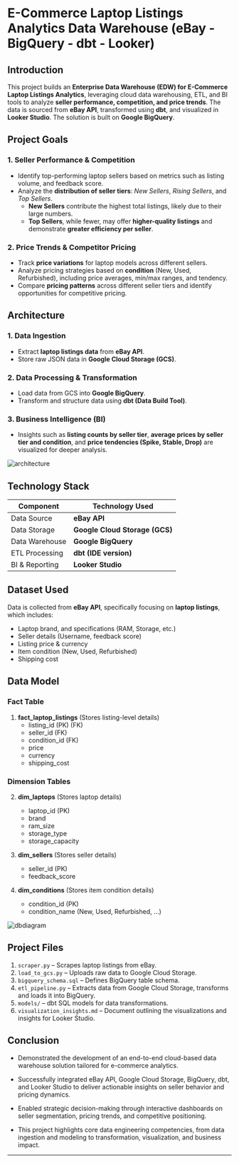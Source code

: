 # E-Commerce Laptop Listings Analytics Data Warehouse (eBay - BigQuery - dbt - Looker)

## Introduction
This project builds an **Enterprise Data Warehouse (EDW) for E-Commerce Laptop Listings Analytics**, leveraging cloud data warehousing, ETL, and BI tools to analyze **seller performance, competition, and price trends**. The data is sourced from **eBay API**, transformed using **dbt**, and visualized in **Looker Studio**. The solution is built on **Google BigQuery**.

## Project Goals
### 1. **Seller Performance & Competition**
- Identify top-performing laptop sellers based on metrics such as listing volume, and feedback score.
- Analyze the **distribution of seller tiers**: *New Sellers*, *Rising Sellers*, and *Top Sellers*.
    - **New Sellers** contribute the highest total listings, likely due to their large numbers.
    - **Top Sellers**, while fewer, may offer **higher-quality listings** and demonstrate **greater efficiency per seller**.
   
### 2. **Price Trends & Competitor Pricing**
- Track **price variations** for laptop models across different sellers.
- Analyze pricing strategies based on **condition** (New, Used, Refurbished), including price averages, min/max ranges, and tendency.
- Compare **pricing patterns** across different seller tiers and identify opportunities for competitive pricing.

## Architecture
### **1. Data Ingestion**
- Extract **laptop listings data** from **eBay API**.
- Store raw JSON data in **Google Cloud Storage (GCS)**.

### **2. Data Processing & Transformation**
- Load data from GCS into **Google BigQuery**.
- Transform and structure data using **dbt (Data Build Tool)**.

### **3. Business Intelligence (BI)**
- Insights such as **listing counts by seller tier**, **average prices by seller tier and condition**, and **price tendencies (Spike, Stable, Drop)** are visualized for deeper analysis.

![architecture](https://github.com/user-attachments/assets/97f4f182-6190-4fa4-a417-1c697f8a47ad)

## Technology Stack
| Component        | Technology Used |
|-----------------|----------------|
| Data Source     | **eBay API** |
| Data Storage    | **Google Cloud Storage (GCS)** |
| Data Warehouse  | **Google BigQuery** |
| ETL Processing  | **dbt (IDE version)** |
| BI & Reporting  | **Looker Studio** |

## Dataset Used
Data is collected from **eBay API**, specifically focusing on **laptop listings**, which includes:
  - Laptop brand, and specifications (RAM, Storage, etc.)
  - Seller details (Username, feedback score)
  - Listing price & currency
  - Item condition (New, Used, Refurbished)
  - Shipping cost

## Data Model
### **Fact Table**
1. **fact_laptop_listings** (Stores listing-level details)
   - listing_id (PK) (FK)
   - seller_id (FK)
   - condition_id (FK)
   - price
   - currency
   - shipping_cost

### **Dimension Tables**
2. **dim_laptops** (Stores laptop details)
   - laptop_id (PK)
   - brand
   - ram_size
   - storage_type
   - storage_capacity

3. **dim_sellers** (Stores seller details)
   - seller_id (PK)
   - feedback_score
   
4. **dim_conditions** (Stores item condition details)
   - condition_id (PK)
   - condition_name (New, Used, Refurbished, ...)

![dbdiagram](https://github.com/user-attachments/assets/cdd34865-1a80-4495-a71a-77b8a2be1b9f)

## Project Files
1. `scraper.py` – Scrapes laptop listings from eBay.
2. `load_to_gcs.py` – Uploads raw data to Google Cloud Storage.
3. `bigquery_schema.sql` – Defines BigQuery table schema.
4. `etl_pipeline.py` – Extracts data from Google Cloud Storage, transforms and loads it into BigQuery.
5. `models/` – dbt SQL models for data transformations.
6. `visualization_insights.md` – Document outlining the visualizations and insights for Looker Studio.

## Conclusion

- Demonstrated the development of an end-to-end cloud-based data warehouse solution tailored for e-commerce analytics.

- Successfully integrated eBay API, Google Cloud Storage, BigQuery, dbt, and Looker Studio to deliver actionable insights on seller behavior and pricing dynamics.

- Enabled strategic decision-making through interactive dashboards on seller segmentation, pricing trends, and competitive positioning.

- This project highlights core data engineering competencies, from data ingestion and modeling to transformation, visualization, and business impact.
---
